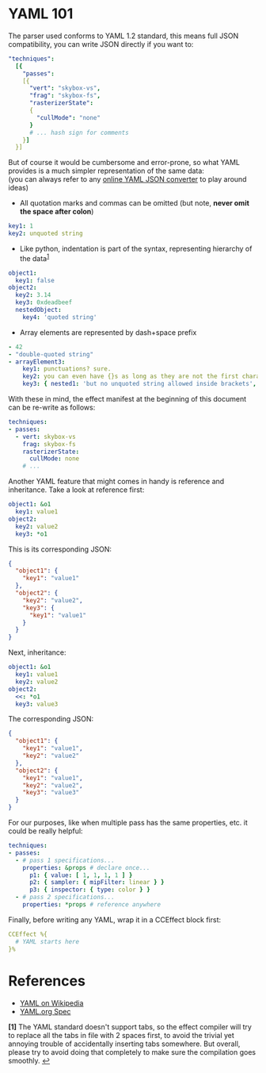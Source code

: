 # YAML 101
The parser used conforms to YAML 1.2 standard, this means full JSON compatibility, you can write JSON directly if you want to:

```yaml
"techniques":
  [{
    "passes":
    [{
      "vert": "skybox-vs",
      "frag": "skybox-fs",
      "rasterizerState":
      {
        "cullMode": "none"
      }
      # ... hash sign for comments
    }]
  }]
```

But of course it would be cumbersome and error-prone, so what YAML provides is a much simpler representation of the same data:<br>
(you can always refer to any [online YAML JSON converter](https://codebeautify.org/yaml-to-json-xml-csv) to play around ideas)

* All quotation marks and commas can be omitted (but note, **never omit the space after colon**)

```yaml
key1: 1
key2: unquoted string
```

* Like python, indentation is part of the syntax, representing hierarchy of the data<sup id="a1">[1](#f1)</sup>

```yaml
object1:
  key1: false
object2:
  key2: 3.14
  key3: 0xdeadbeef
  nestedObject:
    key4: 'quoted string'
```

* Array elements are represented by dash+space prefix

```yaml
- 42
- "double-quoted string"
- arrayElement3:
    key1: punctuations? sure.
    key2: you can even have {}s as long as they are not the first character
    key3: { nested1: 'but no unquoted string allowed inside brackets', nested2: 'also notice the comma is back too' }
```

With these in mind, the effect manifest at the beginning of this document can be re-write as follows:

```yaml
techniques:
- passes:
  - vert: skybox-vs
    frag: skybox-fs
    rasterizerState:
      cullMode: none
    # ...
```

Another YAML feature that might comes in handy is reference and inheritance. Take a look at reference first:

```yaml
object1: &o1
  key1: value1
object2:
  key2: value2
  key3: *o1
```

This is its corresponding JSON:

```json
{
  "object1": {
    "key1": "value1"
  },
  "object2": {
    "key2": "value2",
    "key3": {
      "key1": "value1"
    }
  }
}
```

Next, inheritance:

```yaml
object1: &o1
  key1: value1
  key2: value2
object2:
  <<: *o1
  key3: value3
```

The corresponding JSON:

```json
{
  "object1": {
    "key1": "value1",
    "key2": "value2"
  },
  "object2": {
    "key1": "value1",
    "key2": "value2",
    "key3": "value3"
  }
}
```

For our purposes, like when multiple pass has the same properties, etc. it could be really helpful:

```yaml
techniques:
- passes:
  - # pass 1 specifications...
    properties: &props # declare once...
      p1: { value: [ 1, 1, 1, 1 ] }
      p2: { sampler: { mipFilter: linear } }
      p3: { inspector: { type: color } }
  - # pass 2 specifications...
    properties: *props # reference anywhere
```

Finally, before writing any YAML, wrap it in a CCEffect block first:
```yaml
CCEffect %{
  # YAML starts here
}%
```

# References

* [YAML on Wikipedia](https://en.wikipedia.org/wiki/YAML)
* [YAML.org Spec](https://yaml.org/spec/1.2/spec.html)

<b id="f1">[1]</b> The YAML standard doesn't support tabs, so the effect compiler will try to replace all the tabs in file with 2 spaces first, to avoid the trivial yet annoying trouble of accidentally inserting tabs somewhere. But overall, please try to avoid doing that completely to make sure the compilation goes smoothly. [↩](#a1)<br>
